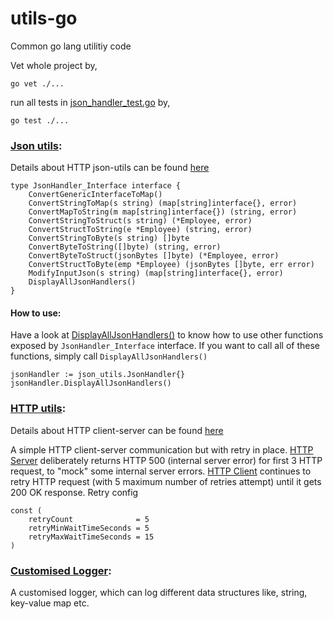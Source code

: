 # utils-go
Common go lang utilitiy code

Vet whole project by,
```
go vet ./...
```
run all tests in [json_handler_test.go](https://github.com/azam-akram/utils-go/blob/main/json_utils/json_handler_test.go) by, 
```
go test ./...
```

### [Json utils](https://github.com/azam-akram/utils-go/tree/main/json_utils):

Details about HTTP json-utils can be found [here](https://solutiontoolkit.com/2023/01/the-common-json-utility-functions-in-go-language/)

```
type JsonHandler_Interface interface {
	ConvertGenericInterfaceToMap()
	ConvertStringToMap(s string) (map[string]interface{}, error)
	ConvertMapToString(m map[string]interface{}) (string, error)
	ConvertStringToStruct(s string) (*Employee, error)
	ConvertStructToString(e *Employee) (string, error)
	ConvertStringToByte(s string) []byte
	ConvertByteToString([]byte) (string, error)
	ConvertByteToStruct(jsonBytes []byte) (*Employee, error)
	ConvertStructToByte(emp *Employee) (jsonBytes []byte, err error)
	ModifyInputJson(s string) (map[string]interface{}, error)
	DisplayAllJsonHandlers()
}
```
#### How to use:
Have a look at [DisplayAllJsonHandlers()](https://github.com/azam-akram/utils-go/blob/85de9b1f6804834765c9b0320d00ad944cac7b75/json_utils/json_handler.go#L54) to know how to use other functions exposed by `JsonHandler_Interface` interface. If you want to call all of these functions, simply call `DisplayAllJsonHandlers()`
```
jsonHandler := json_utils.JsonHandler{}
jsonHandler.DisplayAllJsonHandlers()
```

### [HTTP utils](https://github.com/azam-akram/utils-go/tree/main/http_utils):

Details about HTTP client-server can be found [here]([https://medium.com/@akram.muhammadazam/go-a-retryable-http-client-server-fbcb04dc33e9](https://solutiontoolkit.com/2023/01/a-retryable-http-client-server-communication-in-go-language/))

A simple HTTP client-server communication but with retry in place. 
[HTTP Server](https://github.com/azam-akram/utils-go/tree/main/http_utils/server) deliberately returns HTTP 500 (internal server error) for first 3 HTTP request, to "mock" some internal server errors. 
[HTTP Client](https://github.com/azam-akram/utils-go/tree/main/http_utils/client) continues to retry HTTP request (with 5 maximum number of retries attempt) until it gets 200 OK response.
Retry config
```
const (
	retryCount              = 5
	retryMinWaitTimeSeconds = 5
	retryMaxWaitTimeSeconds = 15
)
```

### [Customised Logger](https://github.com/azam-akram/utils-go/blob/main/logger/logger.go):
A customised logger, which can log different data structures like, string, key-value map etc.

